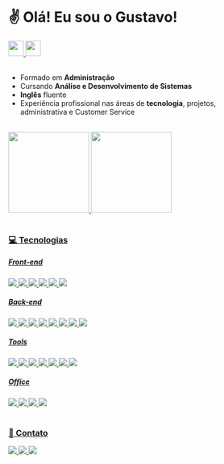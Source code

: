 # ✌️ Olá! Eu sou o Gustavo!

<a href="https://br.linkedin.com/in/gustavogalli" target="_blank">
  <img style="height: 30px" src="https://cdn.jsdelivr.net/gh/devicons/devicon/icons/linkedin/linkedin-original.svg"/>
</a> 

<a href="https://wa.me/5511945113393?text=Oi!%20Vi%20seu%20GitHub%20e%20gostaria%20de%20conversar!" target="_blank">
  <img style="height: 30px" src="https://upload.wikimedia.org/wikipedia/commons/5/5e/WhatsApp_icon.png">
</a>

<br>
<br>

* Formado em **Administração**
* Cursando **Análise e Desenvolvimento de Sistemas**
* **Inglês** fluente
* Experiência profissional nas áreas de **tecnologia**, projetos, administrativa e Customer Service

<br>

<div>
  <a href="https://github.com/gustavogalli">
  <img height="160em" src="https://github-readme-stats.vercel.app/api?username=gustavogalli&show_icons=true&theme=github_dark&include_all_commits=true&count_private=true"/>
  <img height="160em" src="https://github-readme-stats.vercel.app/api/top-langs/?username=gustavogalli&layout=compact&langs_count=16&theme=github_dark"/>
</div>

<br>
 
### 💻 Tecnologias
 
##### Front-end
<img src="https://img.shields.io/badge/HTML5-E34F26?style=for-the-badge&logo=html5&logoColor=white">
<img src="https://img.shields.io/badge/CSS3-1572B6?style=for-the-badge&logo=css3&logoColor=white">
<img src="https://img.shields.io/badge/JavaScript-F7DF1E?style=for-the-badge&logo=javascript&logoColor=black">
<img src="https://img.shields.io/badge/Bootstrap-563D7C?style=for-the-badge&logo=bootstrap&logoColor=white">
<img src="https://img.shields.io/badge/AngularJS-E23237?style=for-the-badge&logo=angularjs&logoColor=white">
<img src="https://img.shields.io/badge/Netlify-00C7B7?style=for-the-badge&logo=netlify&logoColor=white">
  
##### Back-end
<img src="https://img.shields.io/badge/Java-ED8B00?style=for-the-badge&logo=java&logoColor=white">
<img src="https://img.shields.io/badge/Junit5-25A162?style=for-the-badge&logo=junit5&logoColor=white">
<img src="https://img.shields.io/badge/Spring-6DB33F?style=for-the-badge&logo=spring&logoColor=white">
<img src="https://img.shields.io/badge/Spring_Boot-F2F4F9?style=for-the-badge&logo=spring-boot">
<img src="https://img.shields.io/badge/MySQL-005C84?style=for-the-badge&logo=mysql&logoColor=white">
<img src="https://img.shields.io/badge/json-5E5C5C?style=for-the-badge&logo=json&logoColor=white">
<img src="https://img.shields.io/badge/Swagger-85EA2D?style=for-the-badge&logo=Swagger&logoColor=white">
<img src="https://img.shields.io/badge/Heroku-430098?style=for-the-badge&logo=heroku&logoColor=white">
  
  
##### Tools
<img src="https://img.shields.io/badge/GIT-E44C30?style=for-the-badge&logo=git&logoColor=white">
<img src="https://img.shields.io/badge/GitHub-100000?style=for-the-badge&logo=github&logoColor=white">
<img src="https://img.shields.io/badge/Jira-0052CC?style=for-the-badge&logo=Jira&logoColor=white">
<img src="https://img.shields.io/badge/Notion-000000?style=for-the-badge&logo=notion&logoColor=white">
<img src="https://img.shields.io/badge/Linux-FCC624?style=for-the-badge&logo=linux&logoColor=black">
<img src="https://img.shields.io/badge/Eclipse-2C2255?style=for-the-badge&logo=eclipse&logoColor=white">
<img src="https://img.shields.io/badge/Visual_Studio_Code-0078D4?style=for-the-badge&logo=visual%20studio%20code&logoColor=white">
  
  
##### Office
<img src="https://img.shields.io/badge/Google%20Sheets-34A853?style=for-the-badge&logo=google-sheets&logoColor=white">
<img src="https://img.shields.io/badge/Microsoft_Excel-217346?style=for-the-badge&logo=microsoft-excel&logoColor=white">
<img src="https://img.shields.io/badge/Microsoft_PowerPoint-B7472A?style=for-the-badge&logo=microsoft-powerpoint&logoColor=white">
<img src="https://img.shields.io/badge/Microsoft_Word-2B579A?style=for-the-badge&logo=microsoft-word&logoColor=white">
  
<br>
<br>
  
### 🚀 Contato
  
<a href="https://br.linkedin.com/in/gustavogalli" target="_blank">
  <img src="https://img.shields.io/badge/LinkedIn-0077B5?style=for-the-badge&logo=linkedin&logoColor=white"></img>
</a> <a href="mailto:gustavosgalli@gmail.com" target="_blank">
  <img src="https://img.shields.io/badge/Gmail-D14836?style=for-the-badge&logo=gmail&logoColor=white"></img>
</a> <a href="https://wa.me/5511945113393/text=Oi!%20Vi%20seu%20GitHub%20e%20gostaria%20de%20conversar!" target="_blank">
  <img src="https://img.shields.io/badge/WhatsApp-25D366?style=for-the-badge&logo=whatsapp&logoColor=white"></img>
</a> 
